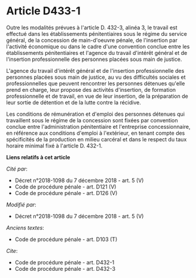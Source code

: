 # Article D433-1

Outre les modalités prévues à l'article D. 432-3, alinéa 3, le travail est effectué dans les établissements pénitentiaires
sous le régime du service général, de la concession de main-d'oeuvre pénale, de l'insertion par l'activité économique ou dans
le cadre d'une convention conclue entre les établissements pénitentiaires et l'agence du travail d'intérêt général et de
l'insertion professionnelle des personnes placées sous main de justice.

L'agence du travail d'intérêt général et de l'insertion professionnelle des personnes placées sous main de justice, au vu des
difficultés sociales et professionnelles que peuvent rencontrer les personnes détenues qu'elle prend en charge, leur propose
des activités d'insertion, de formation professionnelle et de travail, en vue de leur insertion, de la préparation de leur
sortie de détention et de la lutte contre la récidive.

Les conditions de rémunération et d'emploi des personnes détenues qui travaillent sous le régime de la concession sont fixées
par convention conclue entre l'administration pénitentiaire et l'entreprise concessionnaire, en référence aux conditions
d'emploi à l'extérieur, en tenant compte des spécificités de la production en milieu carcéral et dans le respect du taux
horaire minimal fixé à l'article D. 432-1.

**Liens relatifs à cet article**

_Cité par_:

  - Décret n°2018-1098 du 7 décembre 2018 - art. 5 (V)
  - Code de procédure pénale - art. D121 (V)
  - Code de procédure pénale - art. D126 (V)

_Modifié par_:

  - Décret n°2018-1098 du 7 décembre 2018 - art. 5 (V)

_Anciens textes_:

  - Code de procédure pénale - art. D103 (T)

_Cite_:

  - Code de procédure pénale - art. D432-1
  - Code de procédure pénale - art. D432-3
